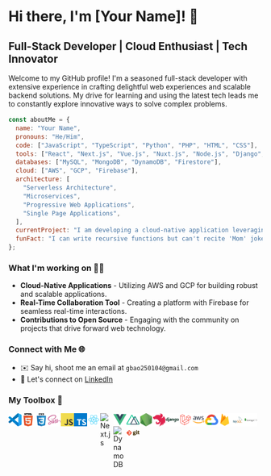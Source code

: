 
# Hi there, I'm [Your Name]! 👋

## Full-Stack Developer | Cloud Enthusiast | Tech Innovator

Welcome to my GitHub profile! I'm a seasoned full-stack developer with extensive experience in crafting delightful web experiences and scalable backend solutions. 
My drive for learning and using the latest tech leads me to constantly explore innovative ways to solve complex problems.

```javascript
const aboutMe = {
  name: "Your Name",
  pronouns: "He/Him",
  code: ["JavaScript", "TypeScript", "Python", "PHP", "HTML", "CSS"],
  tools: ["React", "Next.js", "Vue.js", "Nuxt.js", "Node.js", "Django", "Laravel", "Git"],
  databases: ["MySQL", "MongoDB", "DynamoDB", "Firestore"],
  cloud: ["AWS", "GCP", "Firebase"],
  architecture: [
    "Serverless Architecture",
    "Microservices",
    "Progressive Web Applications",
    "Single Page Applications",
  ],
  currentProject: "I am developing a cloud-native application leveraging the power of serverless technologies.",
  funFact: "I can write recursive functions but can't recite 'Mom' jokes recursively."
};
```

### What I'm working on 👨‍💻

- **Cloud-Native Applications** - Utilizing AWS and GCP for building robust and scalable applications.
- **Real-Time Collaboration Tool** - Creating a platform with Firebase for seamless real-time interactions.
- **Contributions to Open Source** - Engaging with the community on projects that drive forward web technology.


### Connect with Me 🌐

- ✉️ Say hi, shoot me an email at `gbao250104@gmail.com`
- 👔 Let's connect on [LinkedIn](https://www.linkedin.com/in/gbao-dev/)

### My Toolbox 🧰

<img align="left" alt="Visual Studio Code" width="26px" src="https://raw.githubusercontent.com/github/explore/main/topics/vscode/vscode.png" />
<img align="left" alt="HTML5" width="26px" src="https://raw.githubusercontent.com/github/explore/main/topics/html/html.png" />
<img align="left" alt="CSS3" width="26px" src="https://raw.githubusercontent.com/github/explore/main/topics/css/css.png" />
<img align="left" alt="Sass" width="26px" src="https://raw.githubusercontent.com/github/explore/main/topics/sass/sass.png" />
<img align="left" alt="JavaScript" width="26px" src="https://raw.githubusercontent.com/github/explore/main/topics/javascript/javascript.png" />
<img align="left" alt="TypeScript" width="26px" src="https://raw.githubusercontent.com/github/explore/main/topics/typescript/typescript.png" />
<img align="left" alt="React" width="26px" src="https://raw.githubusercontent.com/github/explore/main/topics/react/react.png" />
<img align="left" alt="Next.js" width="26px" src="https://cdn.worldvectorlogo.com/logos/nextjs-3.svg" />
<img align="left" alt="Vue.js" width="26px" src="https://raw.githubusercontent.com/github/explore/main/topics/vue/vue.png" />
<img align="left" alt="Nuxt.js" width="26px" src="https://raw.githubusercontent.com/github/explore/main/topics/nuxt/nuxt.png" />
<img align="left" alt="Node.js" width="26px" src="https://raw.githubusercontent.com/github/explore/main/topics/nodejs/nodejs.png" />
<img align="left" alt="Nest.js" width="26px" src="https://raw.githubusercontent.com/github/explore/main/topics/nestjs/nestjs.png" />
<img align="left" alt="Django" width="26px" src="https://raw.githubusercontent.com/github/explore/main/topics/django/django.png" />
<img align="left" alt="Laravel" width="26px" src="https://raw.githubusercontent.com/github/explore/main/topics/laravel/laravel.png" />
<img align="left" alt="AWS" width="26px" src="https://raw.githubusercontent.com/github/explore/main/topics/aws/aws.png" />
<img align="left" alt="GCP" width="26px" src="https://raw.githubusercontent.com/github/explore/main/topics/google-cloud/google-cloud.png" />
<img align="left" alt="Firebase" width="26px" src="https://raw.githubusercontent.com/github/explore/main/topics/firebase/firebase.png" />
<img align="left" alt="MySQL" width="26px" src="https://raw.githubusercontent.com/github/explore/main/topics/mysql/mysql.png" />
<img align="left" alt="MongoDB" width="26px" src="https://raw.githubusercontent.com/github/explore/main/topics/mongodb/mongodb.png" />
<img align="left" alt="DynamoDB" width="26px" src="https://raw.githubusercontent.com/github/explore/main/topics/dynamodb/dynamodb.png" />
<img align="left" alt="Git" width="26px" src="https://raw.githubusercontent.com/github/explore/main/topics/git/git.png" />

<br />
<br />
